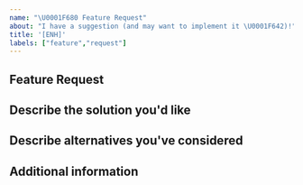 ```yaml
---
name: "\U0001F680 Feature Request"
about: "I have a suggestion (and may want to implement it \U0001F642)!"
title: '[ENH]'
labels: ["feature","request"]
---
```


<!--- Thanks for taking the time to request a feature! -->
<!--- Please go through the sections below -->

## Feature Request
<!--- Is your feature request related to a problem? Please describe -->
<!--- A clear and concise description of what the problem is. Ex. I have an issue when [...] -->

## Describe the solution you'd like
<!--- A clear and concise description of what you want to happen (where possible provide a link to a working version of the feature). Add any considered drawbacks -->

## Describe alternatives you've considered
<!--- A clear and concise description of any alternative solutions or features you've considered -->

## Additional information
<!--- Add any other context or screenshots about the feature request here -->